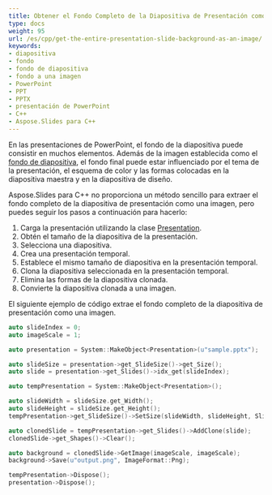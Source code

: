```yaml
---
title: Obtener el Fondo Completo de la Diapositiva de Presentación como una Imagen
type: docs
weight: 95
url: /es/cpp/get-the-entire-presentation-slide-background-as-an-image/
keywords:
- diapositiva
- fondo
- fondo de diapositiva
- fondo a una imagen
- PowerPoint
- PPT
- PPTX
- presentación de PowerPoint
- C++
- Aspose.Slides para C++
---
```


En las presentaciones de PowerPoint, el fondo de la diapositiva puede consistir en muchos elementos. Además de la imagen establecida como el [fondo de diapositiva](/slides/es/cpp/presentation-background/), el fondo final puede estar influenciado por el tema de la presentación, el esquema de color y las formas colocadas en la diapositiva maestra y en la diapositiva de diseño.

Aspose.Slides para C++ no proporciona un método sencillo para extraer el fondo completo de la diapositiva de presentación como una imagen, pero puedes seguir los pasos a continuación para hacerlo:
1. Carga la presentación utilizando la clase [Presentation](https://reference.aspose.com/slides/cpp/aspose.slides/presentation/).
1. Obtén el tamaño de la diapositiva de la presentación.
1. Selecciona una diapositiva.
1. Crea una presentación temporal.
1. Establece el mismo tamaño de diapositiva en la presentación temporal.
1. Clona la diapositiva seleccionada en la presentación temporal.
1. Elimina las formas de la diapositiva clonada.
1. Convierte la diapositiva clonada a una imagen.

El siguiente ejemplo de código extrae el fondo completo de la diapositiva de presentación como una imagen.
```cpp
auto slideIndex = 0;
auto imageScale = 1;

auto presentation = System::MakeObject<Presentation>(u"sample.pptx");

auto slideSize = presentation->get_SlideSize()->get_Size();
auto slide = presentation->get_Slides()->idx_get(slideIndex);

auto tempPresentation = System::MakeObject<Presentation>();

auto slideWidth = slideSize.get_Width();
auto slideHeight = slideSize.get_Height();
tempPresentation->get_SlideSize()->SetSize(slideWidth, slideHeight, SlideSizeScaleType::DoNotScale);

auto clonedSlide = tempPresentation->get_Slides()->AddClone(slide);
clonedSlide->get_Shapes()->Clear();

auto background = clonedSlide->GetImage(imageScale, imageScale);
background->Save(u"output.png", ImageFormat::Png);

tempPresentation->Dispose();
presentation->Dispose();
```
